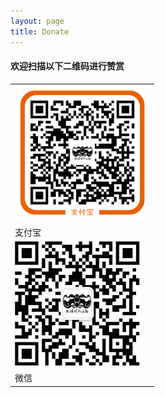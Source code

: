 ```yaml
---
layout: page
title: Donate
---
```


<div class="zddhub-qrcode">
<h4>欢迎扫描以下二维码进行赞赏</h4>

<table>
  <tbody class="qrcode-table">
    <tr>
      <td>
        <img src="/asserts/zddhub_donate.png" width="216" height="216">
      </td>
    </tr>
    <tr>
      <td>
        支付宝
      </td>
    </tr>
    <tr>
      <td>
        <img src="/asserts/zddhub_weixin.png" width="200" height="200">
      </td>
    </tr>
    <tr>
      <td>
        微信
      </td>
    </tr>
  </tbody>
</table>
</div>



